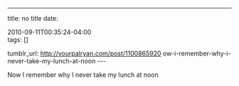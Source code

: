 ---
title: no title
date:

 2010-09-11T00:35:24-04:00  
tags:  []

tumblr_url:
http://yourpalryan.com/post/1100865920
ow-i-remember-why-i-never-take-my-lunch-at-noon
\-\--

Now I remember why I never take my lunch at noon
